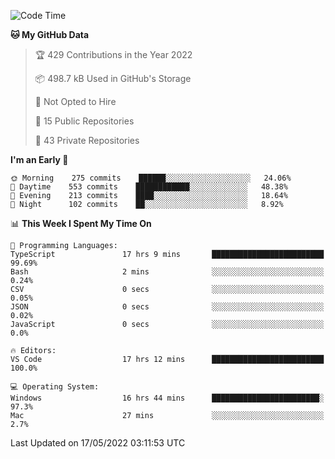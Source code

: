 <!--START_SECTION:waka-->
![Code Time](http://img.shields.io/badge/Code%20Time-0%20secs-blue)

**🐱 My GitHub Data** 

> 🏆 429 Contributions in the Year 2022
 > 
> 📦 498.7 kB Used in GitHub's Storage 
 > 
> 🚫 Not Opted to Hire
 > 
> 📜 15 Public Repositories 
 > 
> 🔑 43 Private Repositories  
 > 
**I'm an Early 🐤** 

```text
🌞 Morning    275 commits    ██████░░░░░░░░░░░░░░░░░░░   24.06% 
🌆 Daytime    553 commits    ████████████░░░░░░░░░░░░░   48.38% 
🌃 Evening    213 commits    ████░░░░░░░░░░░░░░░░░░░░░   18.64% 
🌙 Night      102 commits    ██░░░░░░░░░░░░░░░░░░░░░░░   8.92%

```


📊 **This Week I Spent My Time On** 

```text
💬 Programming Languages: 
TypeScript               17 hrs 9 mins       █████████████████████████   99.69% 
Bash                     2 mins              ░░░░░░░░░░░░░░░░░░░░░░░░░   0.24% 
CSV                      0 secs              ░░░░░░░░░░░░░░░░░░░░░░░░░   0.05% 
JSON                     0 secs              ░░░░░░░░░░░░░░░░░░░░░░░░░   0.02% 
JavaScript               0 secs              ░░░░░░░░░░░░░░░░░░░░░░░░░   0.0%

🔥 Editors: 
VS Code                  17 hrs 12 mins      █████████████████████████   100.0%

💻 Operating System: 
Windows                  16 hrs 44 mins      ████████████████████████░   97.3% 
Mac                      27 mins             ░░░░░░░░░░░░░░░░░░░░░░░░░   2.7%

```


 Last Updated on 17/05/2022 03:11:53 UTC
<!--END_SECTION:waka-->

